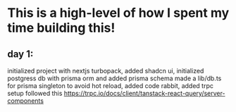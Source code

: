 # This is a high-level of how I spent my time building this!

## day 1:

initialized project with nextjs turbopack, added shadcn ui, initialized postgress db with prisma orm and added prisma schema made a lib/db.ts for prisma singleton to avoid hot reload, added code rabbit, added trpc setup followed this https://trpc.io/docs/client/tanstack-react-query/server-components 